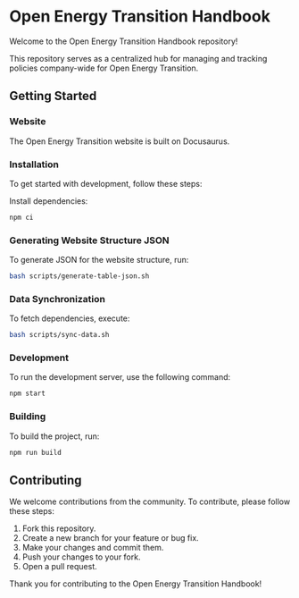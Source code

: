 # Open Energy Transition Handbook

Welcome to the Open Energy Transition Handbook repository!

This repository serves as a centralized hub for managing and tracking policies company-wide for Open Energy Transition. 

## Getting Started

### Website

The Open Energy Transition website is built on Docusaurus.

### Installation

To get started with development, follow these steps:

Install dependencies:
```bash
npm ci
```

### Generating Website Structure JSON

To generate JSON for the website structure, run:
```bash
bash scripts/generate-table-json.sh
```

### Data Synchronization

To fetch dependencies, execute:
```bash
bash scripts/sync-data.sh
```

### Development

To run the development server, use the following command:
```bash
npm start
```

### Building

To build the project, run:
```bash
npm run build
```

## Contributing

We welcome contributions from the community. To contribute, please follow these steps:

1. Fork this repository.
2. Create a new branch for your feature or bug fix.
3. Make your changes and commit them.
4. Push your changes to your fork.
5. Open a pull request.

Thank you for contributing to the Open Energy Transition Handbook!
